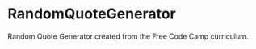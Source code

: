 # RandomQuoteGenerator
Random Quote Generator created from the Free Code Camp curriculum.       




